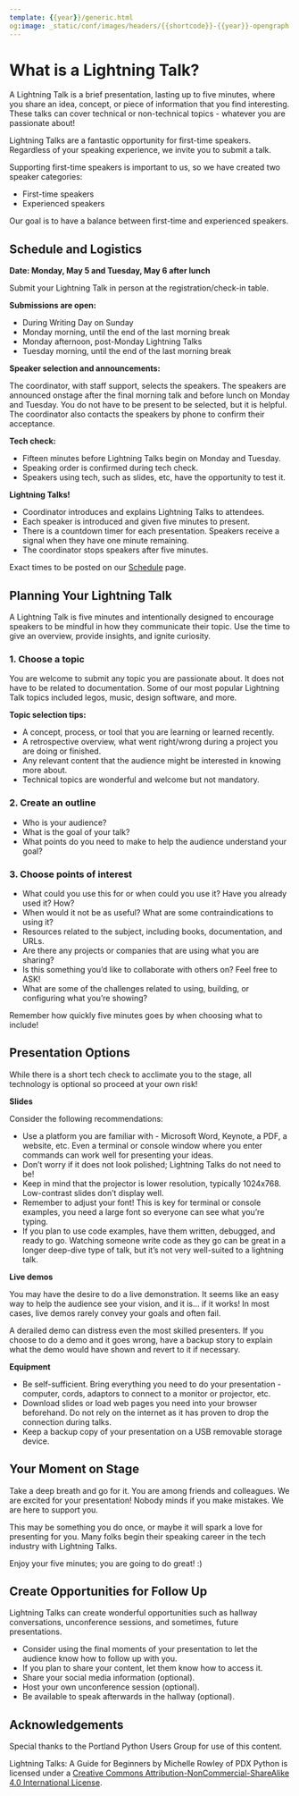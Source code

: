 ```yaml
---
template: {{year}}/generic.html
og:image: _static/conf/images/headers/{{shortcode}}-{{year}}-opengraph.jpg
---
```


# What is a Lightning Talk?

A Lightning Talk is a brief presentation, lasting up to five minutes, where you share an idea, concept, or piece of information that you find interesting. These talks can cover technical or non-technical topics - whatever you are passionate about!

Lightning Talks are a fantastic opportunity for first-time speakers. Regardless of your speaking experience, we invite you to submit a talk.

Supporting first-time speakers is important to us, so we have created two speaker categories:

- First-time speakers
- Experienced speakers

Our goal is to have a balance between first-time and experienced speakers. 

## Schedule and Logistics

**Date: Monday, May 5 and Tuesday, May 6 after lunch**

Submit your Lightning Talk in person at the registration/check-in table.

**Submissions are open:**

- During Writing Day on Sunday
- Monday morning, until the end of the last morning break
- Monday afternoon, post-Monday Lightning Talks
- Tuesday morning, until the end of the last morning break

**Speaker selection and announcements:**

The coordinator, with staff support, selects the speakers. The speakers are announced onstage after the final morning talk and before lunch on Monday and Tuesday. You do not have to be present to be selected, but it is helpful. The coordinator also contacts the speakers by phone to confirm their acceptance. 

**Tech check:**
- Fifteen minutes before Lightning Talks begin on Monday and Tuesday.
- Speaking order is confirmed during tech check.
- Speakers using tech, such as slides, etc, have the opportunity to test it.

**Lightning Talks!**

- Coordinator introduces and explains Lightning Talks to attendees.
- Each speaker is introduced and given five minutes to present.
- There is a countdown timer for each presentation. Speakers receive a signal when they have one minute remaining.
- The coordinator stops speakers after five minutes.

Exact times to be posted on our [Schedule](/conf/{{shortcode}}/{{year}}/schedule) page.

## Planning Your Lightning Talk

A Lightning Talk is five minutes and intentionally designed to encourage speakers to be mindful in how they communicate their topic. Use the time to give an overview, provide insights, and ignite curiosity. 

### 1. Choose a topic

You are welcome to submit any topic you are passionate about. It does not have to be related to documentation. Some of our most popular Lightning Talk topics included legos, music, design software, and more.


**Topic selection tips:**

- A concept, process, or tool that you are learning or learned recently.
- A retrospective overview, what went right/wrong during a project you are doing or finished.
- Any relevant content that the audience might be interested in knowing more about.
- Technical topics are wonderful and welcome but not mandatory.

### 2. Create an outline

- Who is your audience?
- What is the goal of your talk?
- What points do you need to make to help the audience understand your goal?

### 3. Choose points of interest

- What could you use this for or when could you use it? Have you already used it? How?
- When would it not be as useful? What are some contraindications to using it?
- Resources related to the subject, including books, documentation, and URLs.
- Are there any projects or companies that are using what you are sharing?
- Is this something you’d like to collaborate with others on? Feel free to ASK!
- What are some of the challenges related to using, building, or configuring what you’re showing?

Remember how quickly five minutes goes by when choosing what to include!

## Presentation Options

While there is a short tech check to acclimate you to the stage, all technology is optional so proceed at your own risk!

**Slides**

Consider the following recommendations:

- Use a platform you are familiar with - Microsoft Word, Keynote, a PDF, a website, etc. Even a terminal or console window where you enter commands can work well for presenting your ideas.
- Don’t worry if it does not look polished; Lightning Talks do not need to be!
- Keep in mind that the projector is lower resolution, typically 1024x768. Low-contrast slides don’t display well.
- Remember to adjust your font! This is key for terminal or console examples, you need a large font so everyone can see what you’re typing.
- If you plan to use code examples, have them written, debugged, and ready to go. Watching someone write code as they go can be great in a longer deep-dive type of talk, but it’s not very well-suited to a lightning talk.

**Live demos**

You may have the desire to do a live demonstration. It seems like an easy way to help the audience see your vision, and it is… if it works! In most cases, live demos rarely convey your goals and often fail.

A derailed demo can distress even the most skilled presenters. If you choose to do a demo and it goes wrong, have a backup story to explain what the demo would have shown and revert to it if necessary.

**Equipment**

- Be self-sufficient. Bring everything you need to do your presentation - computer, cords, adaptors to connect to a monitor or projector, etc.
- Download slides or load web pages you need into your browser beforehand. Do not rely on the internet as it has proven to drop the connection during talks.
- Keep a backup copy of your presentation on a USB removable storage device.

## Your Moment on Stage

Take a deep breath and go for it. You are among friends and colleagues. We are excited for your presentation! Nobody minds if you make mistakes. We are here to support you.

This may be something you do once, or maybe it will spark a love for presenting for you. Many folks begin their speaking career in the tech industry with Lightning Talks.

Enjoy your five minutes; you are going to do great! :)

## Create Opportunities for Follow Up
Lightning Talks can create wonderful opportunities such as hallway conversations, unconference sessions, and sometimes, future presentations.

- Consider using the final moments of your presentation to let the audience know how to follow up with you.
- If you plan to share your content, let them know how to access it.
- Share your social media information (optional).
- Host your own unconference session (optional).
- Be available to speak afterwards in the hallway (optional).

## Acknowledgements
Special thanks to the Portland Python Users Group for use of this content.

Lightning Talks: A Guide for Beginners by Michelle Rowley of PDX Python is licensed under a [Creative Commons Attribution-NonCommercial-ShareAlike 4.0 International License](https://creativecommons.org/licenses/by-nc-sa/4.0/).